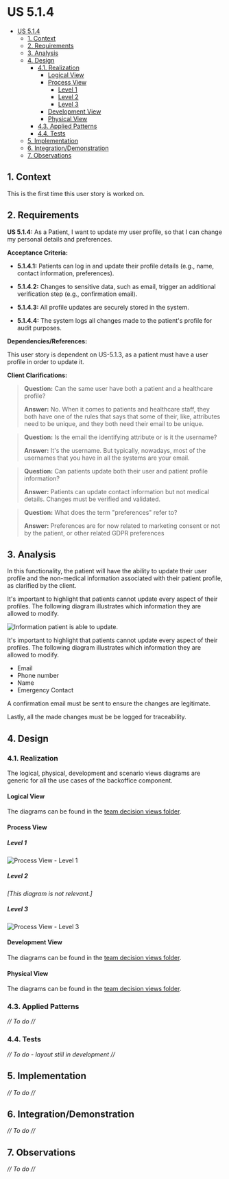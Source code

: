 # US 5.1.4

<!-- TOC -->
- [US 5.1.4](#us-514)
  - [1. Context](#1-context)
  - [2. Requirements](#2-requirements)
  - [3. Analysis](#3-analysis)
  - [4. Design](#4-design)
    - [4.1. Realization](#41-realization)
      - [Logical View](#logical-view)
      - [Process View](#process-view)
        - [Level 1](#level-1)
        - [Level 2](#level-2)
        - [Level 3](#level-3)
      - [Development View](#development-view)
      - [Physical View](#physical-view)
    - [4.3. Applied Patterns](#43-applied-patterns)
    - [4.4. Tests](#44-tests)
  - [5. Implementation](#5-implementation)
  - [6. Integration/Demonstration](#6-integrationdemonstration)
  - [7. Observations](#7-observations)
<!-- TOC -->

## 1. Context

This is the first time this user story is worked on.

## 2. Requirements

**US 5.1.4:** As a Patient, I want to update my user profile, so that I can change my personal
details and preferences.

**Acceptance Criteria:**

- **5.1.4.1:** Patients can log in and update their profile details (e.g., name, contact information, preferences).

- **5.1.4.2:** Changes to sensitive data, such as email, trigger an additional verification step (e.g., confirmation email).

- **5.1.4.3:** All profile updates are securely stored in the system.

- **5.1.4.4:** The system logs all changes made to the patient's profile for audit purposes.

**Dependencies/References:**

This user story is dependent on US-5.1.3, as a patient must have a user profile in order to update it.

**Client Clarifications:**

> **Question:** Can the same user have both a patient and a healthcare profile?
>
> **Answer:** No. When it comes to patients and healthcare staff, they both have one of the rules that says that some of their, like, attributes need to be unique, and they both need their email to be unique.

> **Question:** Is the email the identifying attribute or is it the username?
>
> **Answer:** It's the username. But typically, nowadays, most of the usernames that you have in all the systems are your email.

> **Question:**  Can patients update both their user and patient profile information?
>
> **Answer:** Patients can update contact information but not medical details. Changes must be verified and validated.

> **Question:** What does the term "preferences" refer to?
>
> **Answer:** Preferences are for now related to marketing consent or not by the patient, or other related GDPR preferences

## 3. Analysis

In this functionality, the patient will have the ability to update their user profile and the non-medical information associated with their patient profile, as clarified by the client.

It's important to highlight that patients cannot update every aspect of their profiles. The following diagram illustrates which information they are allowed to modify.

![Information patient is able to update.](diagrams/info-can-update.svg)

It's important to highlight that patients cannot update every aspect of their profiles. The following diagram illustrates which information they are allowed to modify.

- Email
- Phone number
- Name
- Emergency Contact

A confirmation email must be sent to ensure the changes are legitimate.

Lastly, all the made changes must be be logged for traceability.

## 4. Design

### 4.1. Realization

The logical, physical, development and scenario views diagrams are generic for all the use cases of the backoffice component.

#### Logical View

The diagrams can be found in the [team decision views folder](../../team-decisions/views/general-views.md#1-logical-view).

#### Process View

##### Level 1

![Process View - Level 1](diagrams/level-1-process-view.svg)

##### Level 2

_[This diagram is not relevant.]_

##### Level 3

![Process View - Level 3](diagrams/level-3-process-view.svg)

#### Development View

The diagrams can be found in the [team decision views folder](../../team-decisions/views/general-views.md#3-development-view).

#### Physical View

The diagrams can be found in the [team decision views folder](../../team-decisions/views/general-views.md#4-physical-view).

### 4.3. Applied Patterns

_// To do //_

### 4.4. Tests

_// To do - layout still in development //_

## 5. Implementation

_// To do //_

## 6. Integration/Demonstration

_// To do //_

## 7. Observations

_// To do //_
